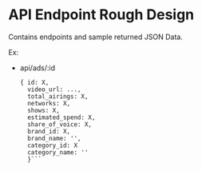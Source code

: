 # API Endpoint Rough Design  

Contains endpoints and sample returned JSON Data.

Ex:
- api/ads/:id  
  ```
  { id: X,  
    video_url: ...,
    total_airings: X,
    networks: X,
    shows: X,
    estimated_spend: X,
    share_of_voice: X,
    brand_id: X,
    brand_name: '',
    category_id: X
    category_name: ''
    }```
